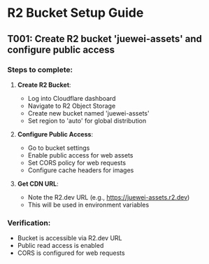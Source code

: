 # R2 Bucket Setup Guide

## T001: Create R2 bucket 'juewei-assets' and configure public access

### Steps to complete:

1. **Create R2 Bucket**:
   - Log into Cloudflare dashboard
   - Navigate to R2 Object Storage
   - Create new bucket named 'juewei-assets'
   - Set region to 'auto' for global distribution

2. **Configure Public Access**:
   - Go to bucket settings
   - Enable public access for web assets
   - Set CORS policy for web requests
   - Configure cache headers for images

3. **Get CDN URL**:
   - Note the R2.dev URL (e.g., https://juewei-assets.r2.dev)
   - This will be used in environment variables

### Verification:
- Bucket is accessible via R2.dev URL
- Public read access is enabled
- CORS is configured for web requests
